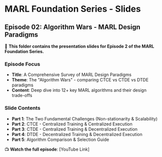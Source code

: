 # MARL Foundation Series - Slides

## Episode 02: Algorithm Wars - MARL Design Paradigms

🎯 **This folder contains the presentation slides for Episode 2 of the MARL Foundation Series.**

### **Episode Focus**
- **Title**: A Comprehensive Survey of MARL Design Paradigms  
- **Theme**: The "Algorithm Wars" - comparing CTCE vs CTDE vs DTDE paradigms
- **Content**: Deep dive into 12+ key MARL algorithms and their design trade-offs

### **Slide Contents**
- **Part 1**: The Two Fundamental Challenges (Non-stationarity & Scalability)
- **Part 2**: CTCE - Centralized Training & Centralized Execution  
- **Part 3**: CTDE - Centralized Training & Decentralized Execution
- **Part 4**: DTDE - Decentralized Training & Decentralized Execution
- **Part 5**: Algorithm Comparison & Selection Guide


📺 **Watch the full episode**: [YouTube Link]  
